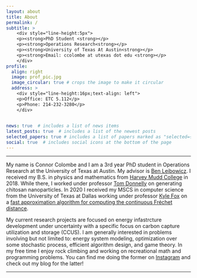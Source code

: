 ```yaml
---
layout: about
title: About
permalink: /
subtitle: >
    <div style="line-height:5px">
    <p><strong>PhD Student <strong></p>
    <p><strong>Operations Research<strong></p>
    <p><strong>University of Texas At Austin<strong></p>
    <p><strong>Email: ccolombe at utexas dot edu <strong></p>
    </div>
profile:
  align: right
  image: prof_pic.jpg
  image_circular: true # crops the image to make it circular
  address: >
    <div style="line-height:16px;text-align: left">
    <p>Office: ETC 5.112</p>
    <p>Phone: 214-232-3280</p>
    </div>
  

news: true  # includes a list of news items
latest_posts: true  # includes a list of the newest posts
selected_papers: true # includes a list of papers marked as "selected={true}"
social: true  # includes social icons at the bottom of the page
---
```

<hr>

My name is Connor Colombe and I am a 3rd year PhD student in Operations Research at the University of Texas at Austin. My advisor is [Ben Leibowicz](https://sites.utexas.edu/leibowicz/). I received my B.S. in physics and mathematics from [Harvey Mudd College](https://www.hmc.edu/) in 2018. While there, I worked under professor [Tom Donnelly](https://www.hmc.edu/about/news/experts/tom-donnelly/) on generating chitosan nanoparticles. In 2020 I received my MSCS in computer science from the University of Texas at Dallas working under professor [Kyle Fox](https://cs.utdallas.edu/people/faculty/fox-kyle/) on a [fast approximation algorithm for computing the continuous Fréchet distance](https://arxiv.org/abs/2007.07994).

 My current research projects are focused on energy infastrcture development under uncertainty with a specific focus on carbon capture utilization and storage (CCUS). I am generally interested in problems involving but not limited to: energy system modeling, optimization over some stochastic process, efficient algorithm design, and game theory.   In my free time I enjoy rock climbing and working on recreational math and programming problems. You can find me doing the former on [Instagram](https://www.instagram.com/connorcolombe/) and check out my blog for the latter!

<hr>

